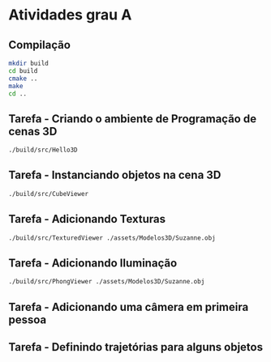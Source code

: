 # Atividades grau A

## Compilação

```bash
mkdir build
cd build
cmake ..
make
cd ..
```

## Tarefa - Criando o ambiente de Programação de cenas 3D

```bash
./build/src/Hello3D
```

## Tarefa - Instanciando objetos na cena 3D

```bash
./build/src/CubeViewer
```

## Tarefa - Adicionando Texturas

```bash
./build/src/TexturedViewer ./assets/Modelos3D/Suzanne.obj
```

## Tarefa - Adicionando Iluminação

```bash
./build/src/PhongViewer ./assets/Modelos3D/Suzanne.obj
```

## Tarefa - Adicionando uma câmera em primeira pessoa

## Tarefa - Definindo trajetórias para alguns objetos
